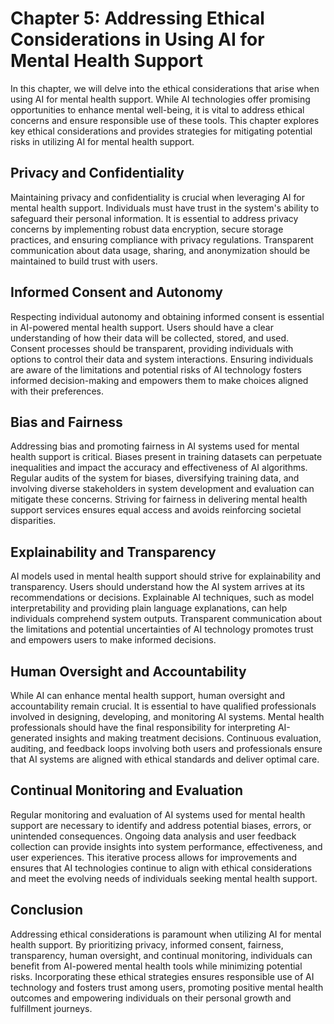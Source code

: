 Chapter 5: Addressing Ethical Considerations in Using AI for Mental Health Support
==================================================================================

In this chapter, we will delve into the ethical considerations that arise when using AI for mental health support. While AI technologies offer promising opportunities to enhance mental well-being, it is vital to address ethical concerns and ensure responsible use of these tools. This chapter explores key ethical considerations and provides strategies for mitigating potential risks in utilizing AI for mental health support.

Privacy and Confidentiality
---------------------------

Maintaining privacy and confidentiality is crucial when leveraging AI for mental health support. Individuals must have trust in the system's ability to safeguard their personal information. It is essential to address privacy concerns by implementing robust data encryption, secure storage practices, and ensuring compliance with privacy regulations. Transparent communication about data usage, sharing, and anonymization should be maintained to build trust with users.

Informed Consent and Autonomy
-----------------------------

Respecting individual autonomy and obtaining informed consent is essential in AI-powered mental health support. Users should have a clear understanding of how their data will be collected, stored, and used. Consent processes should be transparent, providing individuals with options to control their data and system interactions. Ensuring individuals are aware of the limitations and potential risks of AI technology fosters informed decision-making and empowers them to make choices aligned with their preferences.

Bias and Fairness
-----------------

Addressing bias and promoting fairness in AI systems used for mental health support is critical. Biases present in training datasets can perpetuate inequalities and impact the accuracy and effectiveness of AI algorithms. Regular audits of the system for biases, diversifying training data, and involving diverse stakeholders in system development and evaluation can mitigate these concerns. Striving for fairness in delivering mental health support services ensures equal access and avoids reinforcing societal disparities.

Explainability and Transparency
-------------------------------

AI models used in mental health support should strive for explainability and transparency. Users should understand how the AI system arrives at its recommendations or decisions. Explainable AI techniques, such as model interpretability and providing plain language explanations, can help individuals comprehend system outputs. Transparent communication about the limitations and potential uncertainties of AI technology promotes trust and empowers users to make informed decisions.

Human Oversight and Accountability
----------------------------------

While AI can enhance mental health support, human oversight and accountability remain crucial. It is essential to have qualified professionals involved in designing, developing, and monitoring AI systems. Mental health professionals should have the final responsibility for interpreting AI-generated insights and making treatment decisions. Continuous evaluation, auditing, and feedback loops involving both users and professionals ensure that AI systems are aligned with ethical standards and deliver optimal care.

Continual Monitoring and Evaluation
-----------------------------------

Regular monitoring and evaluation of AI systems used for mental health support are necessary to identify and address potential biases, errors, or unintended consequences. Ongoing data analysis and user feedback collection can provide insights into system performance, effectiveness, and user experiences. This iterative process allows for improvements and ensures that AI technologies continue to align with ethical considerations and meet the evolving needs of individuals seeking mental health support.

Conclusion
----------

Addressing ethical considerations is paramount when utilizing AI for mental health support. By prioritizing privacy, informed consent, fairness, transparency, human oversight, and continual monitoring, individuals can benefit from AI-powered mental health tools while minimizing potential risks. Incorporating these ethical strategies ensures responsible use of AI technology and fosters trust among users, promoting positive mental health outcomes and empowering individuals on their personal growth and fulfillment journeys.
